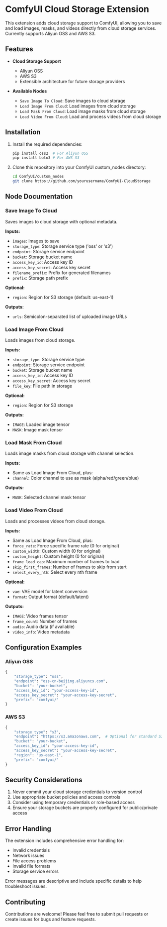 # ComfyUI Cloud Storage Extension

This extension adds cloud storage support to ComfyUI, allowing you to save and load images, masks, and videos directly from cloud storage services. Currently supports Aliyun OSS and AWS S3.

## Features

- **Cloud Storage Support**
  - Aliyun OSS
  - AWS S3
  - Extensible architecture for future storage providers

- **Available Nodes**
  - `Save Image To Cloud`: Save images to cloud storage
  - `Load Image From Cloud`: Load images from cloud storage
  - `Load Mask From Cloud`: Load image masks from cloud storage
  - `Load Video From Cloud`: Load and process videos from cloud storage

## Installation

1. Install the required dependencies:
   ```bash
   pip install oss2  # For Aliyun OSS
   pip install boto3 # For AWS S3
   ```

2. Clone this repository into your ComfyUI custom_nodes directory:
   ```bash
   cd ComfyUI/custom_nodes
   git clone https://github.com/yourusername/ComfyUI-CloudStorage
   ```

## Node Documentation

### Save Image To Cloud
Saves images to cloud storage with optional metadata.

**Inputs:**
- `images`: Images to save
- `storage_type`: Storage service type ('oss' or 's3')
- `endpoint`: Storage service endpoint
- `bucket`: Storage bucket name
- `access_key_id`: Access key ID
- `access_key_secret`: Access key secret
- `filename_prefix`: Prefix for generated filenames
- `prefix`: Storage path prefix

**Optional:**
- `region`: Region for S3 storage (default: us-east-1)

**Outputs:**
- `urls`: Semicolon-separated list of uploaded image URLs

### Load Image From Cloud
Loads images from cloud storage.

**Inputs:**
- `storage_type`: Storage service type
- `endpoint`: Storage service endpoint
- `bucket`: Storage bucket name
- `access_key_id`: Access key ID
- `access_key_secret`: Access key secret
- `file_key`: File path in storage

**Optional:**
- `region`: Region for S3 storage

**Outputs:**
- `IMAGE`: Loaded image tensor
- `MASK`: Image mask tensor

### Load Mask From Cloud
Loads image masks from cloud storage with channel selection.

**Inputs:**
- Same as Load Image From Cloud, plus:
- `channel`: Color channel to use as mask (alpha/red/green/blue)

**Outputs:**
- `MASK`: Selected channel mask tensor

### Load Video From Cloud
Loads and processes videos from cloud storage.

**Inputs:**
- Same as Load Image From Cloud, plus:
- `force_rate`: Force specific frame rate (0 for original)
- `custom_width`: Custom width (0 for original)
- `custom_height`: Custom height (0 for original)
- `frame_load_cap`: Maximum number of frames to load
- `skip_first_frames`: Number of frames to skip from start
- `select_every_nth`: Select every nth frame

**Optional:**
- `vae`: VAE model for latent conversion
- `format`: Output format (default/latent)

**Outputs:**
- `IMAGE`: Video frames tensor
- `frame_count`: Number of frames
- `audio`: Audio data (if available)
- `video_info`: Video metadata

## Configuration Examples

### Aliyun OSS
```python
{
    "storage_type": "oss",
    "endpoint": "oss-cn-beijing.aliyuncs.com",
    "bucket": "your-bucket",
    "access_key_id": "your-access-key-id",
    "access_key_secret": "your-access-key-secret",
    "prefix": "comfyui/"
}
```

### AWS S3
```python
{
    "storage_type": "s3",
    "endpoint": "https://s3.amazonaws.com",  # Optional for standard S3
    "bucket": "your-bucket",
    "access_key_id": "your-access-key-id",
    "access_key_secret": "your-access-key-secret",
    "region": "us-east-1",
    "prefix": "comfyui/"
}
```

## Security Considerations

1. Never commit your cloud storage credentials to version control
2. Use appropriate bucket policies and access controls
3. Consider using temporary credentials or role-based access
4. Ensure your storage buckets are properly configured for public/private access

## Error Handling

The extension includes comprehensive error handling for:
- Invalid credentials
- Network issues
- File access problems
- Invalid file formats
- Storage service errors

Error messages are descriptive and include specific details to help troubleshoot issues.

## Contributing

Contributions are welcome! Please feel free to submit pull requests or create issues for bugs and feature requests.

